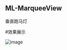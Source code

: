## ML-MarqueeView

垂直跑马灯

#效果展示

![image](http://img.blog.csdn.net/20161211171718335?watermark/2/text/aHR0cDovL2Jsb2cuY3Nkbi5uZXQvd2VpeGluXzM2MDM1NDA2/font/5a6L5L2T/fontsize/400/fill/I0JBQkFCMA==/dissolve/70/gravity/Center)
